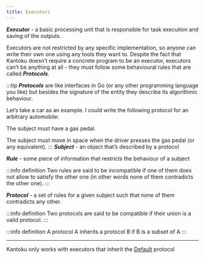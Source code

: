 ```yaml
---
title: Executors
---
```

**_Executor_** - a basic processing unit that is responsible for task execution and saving of the outputs.

Executors are not restricted by any specific implementation, so anyone can write their own one using any tools they want
to. Despite the fact that Kantoku doesn’t require a concrete program to be an executor, executors can’t be anything at
all - they must follow some behavioural rules that are called _**Protocols**_.

:::tip
**_Protocols_** are like interfaces in Go (or any other programming language you like) but besides the signature of the
entity they describe its algorithmic behaviour.

Let’s take a car as an example. I could write the following protocol for an arbitrary automobile:

The subject must have a gas pedal.

The subject must move in space when the driver presses the gas pedal (or any equivalent).
:::
**_Subject_** - an object that’s described by a protocol

**_Rule_** - some piece of information that restricts the behaviour of a subject

:::info definition
Two rules are said to be incompatible if one of them does not allow to satisfy the other one (in other words none of
them contradicts the other one).
:::

**_Protocol_** - a set of rules for a given subject such that none of them contradicts any other.

:::info definition
Two protocols are said to be compatible if their union is a valid protocol.
:::

:::info definition
A protocol A inherits a protocol B if B is a subset of A
:::

---

Kantoku only works with executors that inherit the [Default](./default) protocol